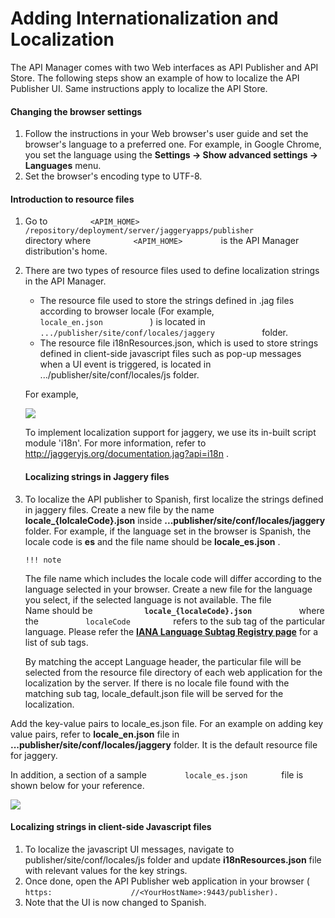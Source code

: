 # Adding Internationalization and Localization

The API Manager comes with two Web interfaces as API Publisher and API Store. The following steps show an example of how to localize the API Publisher UI. Same instructions apply to localize the API Store.

#### Changing the browser settings

1.  Follow the instructions in your Web browser's user guide and set the browser's language to a preferred one. For example, in Google Chrome, you set the language using the **Settings -&gt; Show advanced settings -&gt; Languages** menu.
2.  Set the browser's encoding type to UTF-8.

#### Introduction to resource files

1.  Go to `          <APIM_HOME>          /repository/deployment/server/jaggeryapps/publisher         ` directory where `          <APIM_HOME>         ` is the API Manager distribution's home.
2.  There are two types of resource files used to define localization strings in the API Manager.

    -   The resource file used to store the strings defined in .jag files according to browser locale (For example, `            locale_en.json           ` ) is located in `            .../publisher/site/conf/locales/jaggery           ` folder.
    -   The resource file i18nResources.json, which is used to store strings defined in client-side javascript files such as pop-up messages when a UI event is triggered, is located in .../publisher/site/conf/locales/js folder.

    For example,

    ![](attachments/103333409/103333411.png)

    To implement localization support for jaggery, we use its in-built script module 'i18n'. For more information, refer to <http://jaggeryjs.org/documentation.jag?api=i18n> .

    #### Localizing strings in Jaggery files

3.  To localize the API publisher to Spanish, first localize the strings defined in jaggery files. Create a new file by the name **locale\_{lolcaleCode}.json** inside **...publisher/site/conf/locales/jaggery** folder. For example, if the language set in the browser is Spanish, the locale code is **es** and the file name should be **locale\_es.json** .

        !!! note
    The file name which includes the locale code will differ according to the language selected in your browser. Create a new file for the language you select, if the selected language is not available. The file Name should be **`            locale_{localeCode}.json           `** where the `           localeCode          ` refers to the sub tag of the particular language. Please refer the **[IANA Language Subtag Registry page](http://www.iana.org/assignments/language-subtag-registry)** for a list of sub tags.

    By matching the accept Language header, the particular file will be selected from the resource file directory of each web application for the localization by the server. If there is no locale file found with the matching sub tag, locale\_default.json file will be served for the localization.


Add the key-value pairs to locale\_es.json file. For an example on adding key value pairs, refer to **locale\_en.json** file in **...publisher/site/conf/locales/jaggery** folder. It is the default resource file for jaggery.

In addition, a section of a sample `         locale_es.json        ` file is shown below for your reference.

![](attachments/16847625/17225875.png)

#### Localizing strings in client-side Javascript files

1.  To localize the javascript UI messages, navigate to publisher/site/conf/locales/js folder and update **i18nResources.json** file with relevant values for the key strings.
2.  Once done, open the API Publisher web application in your browser ( `          https:         ` `          //<YourHostName>:9443/publisher).         `
3.  Note that the UI is now changed to Spanish.

